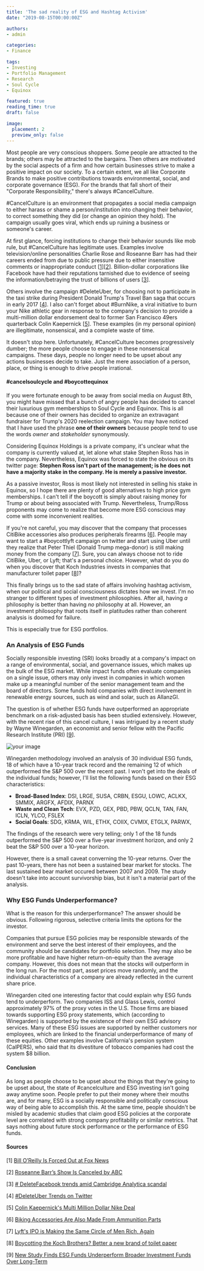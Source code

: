 ```yaml
---
title: 'The sad reality of ESG and Hashtag Activism'
date: "2019-08-15T00:00:00Z"

authors:
- admin

categories:
- Finance

tags:
- Investing
- Portfolio Management
- Research
- Soul Cycle
- Equinox

featured: true
reading_time: true
draft: false

image:
  placement: 2
  preview_only: false
---
```


Most people are very conscious shoppers. Some people are attracted to the brands; others may be attracted to the bargains. Then others are motivated by the social aspects of a firm and how certain businesses strive to make a positive impact on our society. To a certain extent, we all like Corporate Brands to make positive contributions towards environmental, social, and corporate governance (ESG). For the brands that fall short of their "Corporate Responsibility," there's always #CancelCulture.

\#CancelCulture is an environment that propagates a social media campaign to either harass or shame a person/institution into changing their behavior, to correct something they did (or change an opinion they hold). The campaign usually goes viral, which ends up ruining a business or someone's career.

At first glance, forcing institutions to change their behavior sounds like mob rule, but #CancelCulture has legitimate uses. Examples involve television/online personalities Charlie Rose and Roseanne Barr has had their careers ended from due to public pressure due to either insensitive comments or inappropriate conduct [[1](#1)][[2](#2)]. Billion-dollar corporations like Facebook have had their reputations tarnished due to evidence of seeing the information/betraying the trust of billions of users [[3](#3)].

Others involve the campaign #DeleteUber, for choosing not to participate in the taxi strike during President Donald Trump's Travel Ban saga that occurs in early 2017 [[4](#4)]. I also can't forget about #BurnNike, a viral initiative to burn your Nike athletic gear in response to the company's decision to provide a multi-million dollar endorsement deal to former San Francisco 49ers quarterback Colin Kaepernick [[5](#5)]. These examples (in my personal opinion) are illegitimate, nonsensical, and a complete waste of time.

It doesn't stop here. Unfortunately, #CancelCulture becomes progressively dumber; the more people choose to engage in these nonsensical campaigns. These days, people no longer need to be upset about any actions businesses decide to take. Just the mere association of a person, place, or thing is enough to drive people irrational.

#### **\#cancelsoulcycle and \#boycottequinox**

If you were fortunate enough to be away from social media on August 8th, you might have missed that a bunch of angry people has decided to cancel their luxurious gym memberships to Soul Cycle and Equinox. This is all because one of their owners has decided to organize an extravagant fundraiser for Trump's 2020 reelection campaign. You may have noticed that I have used the phrase **one of their owners** because people tend to use the words *owner* and *stakeholder* synonymously.

<!-- {{< tweet 1159190776301015040 >}} -->

Considering Equinox Holdings is a private company, it's unclear what the company is currently valued at, let alone what stake Stephen Ross has in the company. Nevertheless, Equinox was forced to state the obvious on its twitter page: **Stephen Ross isn't part of the management; is he does not have a majority stake in the company. He is merely a passive investor.**

<!-- {{< tweet 1159192068528443392 >}} -->

As a passive investor, Ross is most likely not interested in selling his stake in Equinox, so I hope there are plenty of good alternatives to high price gym memberships. I can't tell if the boycott is simply about raising money for Trump or about being associated with Trump. Nevertheless, Trump/Ross proponents may come to realize that become more ESG conscious may come with some inconvenient realities.

If you're not careful, you may discover that the company that processes CitiBike accessories also produces peripherals firearms [[6](#6)]. People may want to start a #boycottlyft campaign on twitter and start using Uber until they realize that Peter Thiel (Donald Trump mega-donor) is still making money from the company [[7](#7)]. Sure, you can always choose not to ride CitiBike, Uber, or Lyft; that's a personal choice. However, what do you do when you discover that Koch Industries invests in companies that manufacturer toilet paper [[8](#8)]?

This finally brings us to the sad state of affairs involving hashtag activism, when our political and social consciousness dictates how we invest. I'm no stranger to different types of investment philosophies. After all, having *a* philosophy is better than having *no* philosophy at all. However, an investment philosophy that roots itself in platitudes rather than coherent analysis is doomed for failure.

This is especially true for ESG portfolios.

### **An Analysis of ESG Funds**

Socially responsible investing (SRI) looks broadly at a company's impact on a range of environmental, social, and governance issues, which makes up the bulk of the ESG market. While impact funds often evaluate companies on a single issue, others may only invest in companies in which women make up a meaningful number of the senior management team and the board of directors. Some funds hold companies with direct involvement in renewable energy sources, such as wind and solar, such as AllanzGI.

The question is of whether ESG funds have outperformed an appropriate benchmark on a risk-adjusted basis has been studied extensively. However, with the recent rise of this cancel culture, I was intrigued by a recent study by Wayne Winegarden, an economist and senior fellow with the Pacific Research Institute (PRI) [[9](#9)]. 

![your image](/post/images/ESG_performance.png)

Winegarden methodology involved an analysis of 30 individual ESG funds, 18 of which have a 10-year track record and the remaining 12 of which outperformed the S&P 500 over the recent past. I won't get into the deals of the individual funds; however, I'll list the following funds based on their ESG characteristics:

* **Broad-Based Index**: DSI, LRGE, SUSA, CRBN, ESGU, LOWC, ACLKX, SMMIX, ARGFX, AFDIX, PARNX
* **Waste and Clean Tech**: EVX, PZD, GEX, PBD, PBW, QCLN, TAN, FAN, ICLN, YLCO, FSLEX
* **Social Goals**: SDG, KRMA, WIL, ETHX, COIIX, CVMIX, ETGLX, PARWX, 

The findings of the research were very telling; only 1 of the 18 funds outperformed the S&P 500 over a five-year investment horizon, and only 2 beat the S&P 500 over a 10-year horizon. 

However, there is a small caveat converning the 10-year returns. Over the past 10-years, there has not been a sustained bear market for stocks. The last sustained bear market occured between 2007 and 2009. The study doesn't take into account survivorship bias, but it isn't a material part of the analysis.

### **Why ESG Funds Underperformance?**
What is the reason for this underperformance? The answer should be obvious. Following rigorous, selective criteria limits the options for the investor.

Companies that pursue ESG policies may be responsible stewards of the environment and serve the best interest of their employees, and the community should be candidates for portfolio selection. They may also be more profitable and have higher return-on-equity than the average company. However, this does not mean that the stocks will outperform in the long run. For the most part, asset prices move randomly, and the individual characteristics of a company are already reflected in the current share price.

Winegarden cited one interesting factor that could explain why ESG funds tend to underperform. Two companies ISS and Glass Lewis, control approximately 97% of the proxy votes in the U.S. Those firms are biased towards supporting ESG proxy statements, which (according to Winegarden) is supported by the existence of their own ESG advisory services. Many of these ESG issues are supported by neither customers nor employees, which are linked to the financial underperformance of many of these equities. Other examples involve California's pension system (CalPERS), who said that its divestiture of tobacco companies had cost the system $8 billion.

#### **Conclusion**

As long as people choose to be upset about the things that they're going to be upset about, the state of \#cancelculture and ESG investing isn't going away anytime soon. People prefer to put their money where their mouths are, and for many, ESG is a socially responsible and politically conscious way of being able to accomplish this. At the same time, people shouldn't be misled by academic studies that claim good ESG policies at the corporate level are correlated with strong company profitability or similar metrics. That says nothing about future stock performance or the performance of ESG funds.

#### **Sources**

[<a name="1">1</a>] [Bill O’Reilly Is Forced Out at Fox News](https://www.nytimes.com/2017/04/19/business/media/bill-oreilly-fox-news-allegations.html)

[<a name="2">2</a>] [Roseanne Barr’s Show Is Canceled by ABC](https://www.nytimes.com/2018/05/29/business/media/roseanne-barr-offensive-tweets.html)

[<a name="3">3</a>] [# DeleteFacebook trends amid Cambridge Analytica scandal](https://www.esquire.com/news-politics/news/a52652/heres-why-uber/)

[<a name="4">4</a>] [#DeleteUber Trends on Twitter](https://www.esquire.com/news-politics/news/a52652/heres-why-uber/)

[<a name="5">5</a>] [Colin Kaepernick's Multi Million Dollar Nike Deal](https://bleacherreport.com/articles/2794022-report-colin-kaepernicks-nike-contract-worth-millions-will-get-branded-line)

[<a name="6">6</a>] [Biking Accessories Are Also Made From Ammunition Parts](https://usa.streetsblog.org/2018/02/21/when-you-buy-these-bike-brands-youre-supporting-the-gun-lobby/)

[<a name="7">7</a>] [Lyft's IPO is Making the Same Circle of Men Rich, Again](https://www.nytimes.com/interactive/2019/03/29/opinion/sunday/lyft-ipo.html?mtrref=www.citylab.com&assetType=REGIWALL&mtrref=www.nytimes.com&gwh=8371297AA6280CDB3E4F722DDF73A1B6&gwt=pay&assetType=REGIWALL)

[<a name="8">8</a>]  [Boycotting the Koch Brothers? Better a new brand of toilet paper](https://grist.org/politics/koch-brothers-larry-wilmore-nightly-show/)

[<a name="9">9</a>]  [New Study Finds ESG Funds Underperform Broader Investment Funds Over Long-Term](https://www.pacificresearch.org/wp-content/uploads/2019/05/ESG_Funds_F_web.pdf)